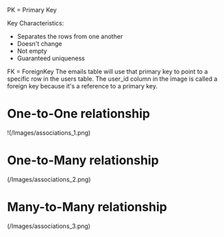 PK = Primary Key

Key Characteristics:
- Separates the rows from one another
- Doesn't change
- Not empty
- Guaranteed uniqueness

FK = ForeignKey
The emails table will use that primary key to point to a specific row in the users table. The user_id column in the image is called a foreign key because it's a reference to a primary key.

# One-to-One relationship
!(/Images/associations_1.png)
# One-to-Many relationship
(/Images/associations_2.png)
# Many-to-Many relationship
(/Images/associations_3.png)
